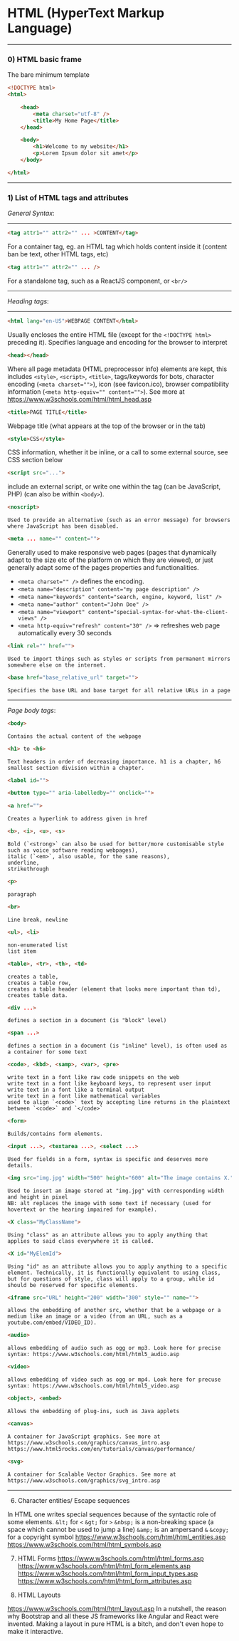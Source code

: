 # HTML (HyperText Markup Language)
---



### 0) HTML basic frame

The bare minimum template

```html
<!DOCTYPE html>
<html>

	<head>
		<meta charset="utf-8" />
		<title>My Home Page</title>
	</head>

	<body>
		<h1>Welcome to my website</h1>
		<p>Lorem Ipsum dolor sit amet</p>
	</body>

</html> 
```

---

### 1) List of HTML tags and attributes

_General Syntax_:

---

```html
<tag attr1="" attr2="" ... >CONTENT</tag>
```
For a container tag, eg. an HTML tag which holds content inside it (content ban be text, other HTML tags, etc)

```html
<tag attr1="" attr2="" ... />
```
For a standalone tag, such as a ReactJS component, or `<br/>`

---

_Heading tags_:

---

```html
<html lang="en-US">WEBPAGE CONTENT</html>
```
Usually encloses the entire HTML file (except for the `<!DOCTYPE html>` preceding it). Specifies language and encoding for the browser to interpret


```html
<head></head>
```
Where all page metadata (HTML preprocessor info) elements are kept, this includes `<style>`, `<script>`, `<title>`, tags/keywords for bots, character encoding (`<meta charset="">`), icon (see favicon.ico), browser compatibility information (`<meta http-equiv="" content="">`).
See more at https://www.w3schools.com/html/html_head.asp


```html
<title>PAGE TITLE</title>
```
Webpage title (what appears at the top of the browser or in the tab)


```html
<style>CSS</style>
```
CSS information, whether it be inline, or a call to some external source, see CSS section below


```html
<script src="...">
```
include an external script, or write one within the tag (can be JavaScript, PHP) (can also be within `<body>`).


```html
<noscript>
```
	Used to provide an alternative (such as an error message) for browsers where JavaScript has been disabled.


```html
<meta ... name="" content="">
```
Generally used to make responsive web pages (pages that dynamically adapt to the size etc of the platform on which they are viewed), or just generally adapt some of the pages properties and functionalities.
- `<meta charset="" />` defines the encoding.
- `<meta name="description" content="my page description" />`
- `<meta name="keywords" content="search, engine, keyword, list" />`
- `<meta name="author" content="John Doe" />`
- `<meta name="viewport" content="special-syntax-for-what-the-client-views" />`
- `<meta http-equiv="refresh" content="30" />` => refreshes web page automatically every 30 seconds


```html
<link rel="" href="">
```
	Used to import things such as styles or scripts from permanent mirrors somewhere else on the internet.



```html
<base href="base_relative_url" target="">
```
	Specifies the base URL and base target for all relative URLs in a page

---

_Page body tags_:



```html
<body>
```
	Contains the actual content of the webpage


```html
<h1> to <h6>
```
	Text headers in order of decreasing importance. h1 is a chapter, h6 smallest section division within a chapter.


```html
<label id="">
```


```html
<button type="" aria-labelledby="" onclick="">
```


```html
<a href="">
```
	Creates a hyperlink to address given in href


```html
<b>, <i>, <u>, <s>
```
	Bold (`<strong>` can also be used for better/more customisable style such as voice software reading webpages),
	italic (`<em>`, also usable, for the same reasons),
	underline,
	strikethrough


```html
<p>
```
	paragraph


```html
<br>
```
	Line break, newline


```html
<ul>, <li>
```
	non-enumerated list
	list item


```html
<table>, <tr>, <th>, <td>
```
	creates a table,
	creates a table row,
	creates a table header (element that looks more important than td),
	creates table data.


```html
<div ...>
```
	defines a section in a document (is "block" level)


```html
<span ...>
```
	defines a section in a document (is "inline" level), is often used as a container for some text


```html
<code>, <kbd>, <samp>, <var>, <pre>
```
	write text in a font like raw code snippets on the web
	write text in a font like keyboard keys, to represent user input
	write text in a font like a terminal output
	write text in a font like mathematical variables
	used to align `<code>` text by accepting line returns in the plaintext between `<code>` and `</code>`


```html
<form>
```
	Builds/contains form elements.


```html
<input ...>, <textarea ...>, <select ...>
```
	Used for fields in a form, syntax is specific and deserves more details.


```html
<img src="img.jpg" width="500" height="600" alt="The image contains X."> 
```
	Used to insert an image stored at "img.jpg" with corresponding width and height in pixel
	NB: alt replaces the image with some text if necessary (used for hovertext or the hearing impaired for example).


```html
<X class="MyClassName">
```
	Using "class" as an attribute allows you to apply anything that applies to said class everywhere it is called.


```html
<X id="MyElemId">
```
	Using "id" as an attribute allows you to apply anything to a specific element. Technically, it is functionally equivalent to using class, but for questions of style, class will apply to a group, while id should be reserved for specific elements. 


```html
<iframe src="URL" height="200" width="300" style="" name="">
```
	allows the embedding of another src, whether that be a webpage or a medium like an image or a video (from an URL, such as a youtube.com/embed/VIDEO_ID).


```html
<audio>
```
	allows embedding of audio such as ogg or mp3. Look here for precise syntax: https://www.w3schools.com/html/html5_audio.asp


```html
<video>
```
	allows embedding of video such as ogg or mp4. Look here for precuse syntax: https://www.w3schools.com/html/html5_video.asp


```html
<object>, <embed>
```
	Allows the embedding of plug-ins, such as Java applets


```html
<canvas>
```
	A container for JavaScript graphics. See more at https://www.w3schools.com/graphics/canvas_intro.asp
	https://www.html5rocks.com/en/tutorials/canvas/performance/


```html
<svg>
```
	A container for Scalable Vector Graphics. See more at https://www.w3schools.com/graphics/svg_intro.asp



---



6) Character entities/ Escape sequences

In HTML one writes special sequences because of the syntactic role of some elements.
	`&lt;` for `<`
	`&gt;` for `>`
	`&nbsp;` is a non-breaking space (a space which cannot be used to jump a line)
	`&amp;` is an ampersand `&`
	`&copy;` for a copyright symbol
https://www.w3schools.com/html/html_entities.asp
https://www.w3schools.com/html/html_symbols.asp





7) HTML Forms
https://www.w3schools.com/html/html_forms.asp
https://www.w3schools.com/html/html_form_elements.asp
https://www.w3schools.com/html/html_form_input_types.asp
https://www.w3schools.com/html/html_form_attributes.asp





8) HTML Layouts

https://www.w3schools.com/html/html_layout.asp
In a nutshell, the reason why Bootstrap and all these JS frameworks like Angular and React were invented. Making a layout in pure HTML is a bitch, and don't even hope to make it interactive.